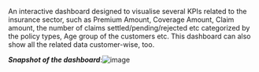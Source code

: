 An interactive dashboard designed to visualise several KPIs related to the insurance sector, such as Premium Amount, Coverage Amount, Claim amount, the number of claims settled/pending/rejected etc categorized by the policy types, Age group of the customers etc.
This dashboard can also show all the related data customer-wise, too. 

***Snapshot of the dashboard***:![image](https://github.com/user-attachments/assets/d963a44c-0cf6-4af7-903c-d915c417f5b7)

